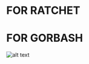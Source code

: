 # FOR RATCHET
# FOR GORBASH
![alt text](https://cdn.discordapp.com/attachments/489174929812488217/1083505462412066816/vlcsnap-2023-03-09-21h43m36s384.png)
